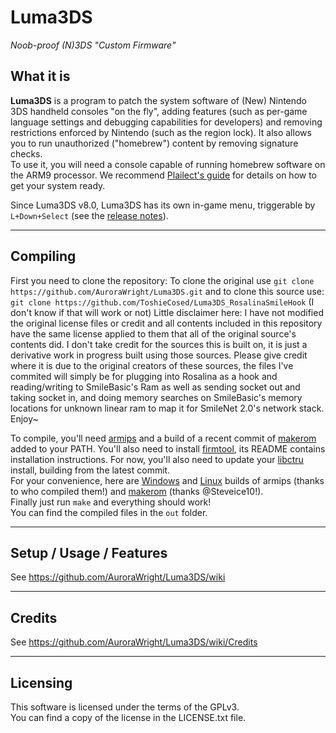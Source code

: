 # Luma3DS
*Noob-proof (N)3DS "Custom Firmware"*

## What it is

**Luma3DS** is a program to patch the system software of (New) Nintendo 3DS handheld consoles "on the fly", adding features (such as per-game language settings and debugging capabilities for developers) and removing restrictions enforced by Nintendo (such as the region lock).
It also allows you to run unauthorized ("homebrew") content by removing signature checks.  
To use it, you will need a console capable of running homebrew software on the ARM9 processor. We recommend [Plailect's guide](https://3ds.guide/) for details on how to get your system ready.

Since Luma3DS v8.0, Luma3DS has its own in-game menu, triggerable by `L+Down+Select` (see the [release notes](https://github.com/AuroraWright/Luma3DS/releases/tag/v8.0)).

---

## Compiling

First you need to clone the repository: To clone the original use `git clone https://github.com/AuroraWright/Luma3DS.git` and to clone this source use: `git clone https://github.com/ToshieCosed/Luma3DS_RosalinaSmileHook` (I don't know if that will work or not)
Little disclaimer here:
I have not modified the original license files or credit and all contents included in this repository have the same license applied to them 
that all of the original source's contents did.
I don't take credit for the sources this is built on, it is just a derivative work in progress built using those sources.
Please give credit where it is due to the original creators of these sources, the files I've commited will simply be for
plugging into Rosalina as a hook and reading/writing to SmileBasic's Ram as well as sending socket out and taking socket in, and doing
memory searches on SmileBasic's memory locations for unknown linear ram to map it for SmileNet 2.0's network stack.
Enjoy~

To compile, you'll need [armips](https://github.com/Kingcom/armips) and a build of a recent commit of [makerom](https://github.com/profi200/Project_CTR) added to your PATH. You'll also need to install [firmtool](https://github.com/TuxSH/firmtool), its README contains installation instructions.
For now, you'll also need to update your [libctru](https://github.com/smealum/ctrulib) install, building from the latest commit.  
For your convenience, here are [Windows](http://www91.zippyshare.com/v/ePGpjk9r/file.html) and [Linux](https://mega.nz/#!uQ1T1IAD!Q91O0e12LXKiaXh_YjXD3D5m8_W3FuMI-hEa6KVMRDQ) builds of armips (thanks to who compiled them!) and [makerom](https://github.com/Steveice10/buildtools/tree/master/3ds) (thanks @Steveice10!).   
Finally just run `make` and everything should work!  
You can find the compiled files in the `out` folder.

---

## Setup / Usage / Features

See https://github.com/AuroraWright/Luma3DS/wiki

---

## Credits

See https://github.com/AuroraWright/Luma3DS/wiki/Credits

---

## Licensing

This software is licensed under the terms of the GPLv3.  
You can find a copy of the license in the LICENSE.txt file.
